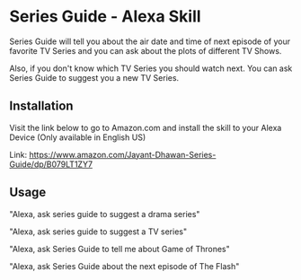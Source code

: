 # Series Guide - Alexa Skill

Series Guide will tell you about the air date and time of next episode of your favorite TV Series and you can ask about the plots of different TV Shows.

Also, if you don't know which TV Series you should watch next. You can ask Series Guide to suggest you a new TV Series.


## Installation

Visit the link below to go to Amazon.com and install the skill to your Alexa Device (Only available in English US)

Link: https://www.amazon.com/Jayant-Dhawan-Series-Guide/dp/B079LT1ZY7

## Usage

"Alexa, ask series guide to suggest a drama series"

"Alexa, ask series guide to suggest a TV series"

"Alexa, ask Series Guide to tell me about Game of Thrones"

"Alexa, ask Series Guide about the next episode of The Flash"
